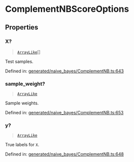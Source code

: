 # ComplementNBScoreOptions

## Properties

### X?

> [`ArrayLike`](../types/ArrayLike.md)[]

Test samples.

Defined in:  [generated/naive\_bayes/ComplementNB.ts:643](https://github.com/transitive-bullshit/scikit-learn-ts/blob/122b3c0/packages/sklearn/src/generated/naive_bayes/ComplementNB.ts#L643)

### sample\_weight?

> [`ArrayLike`](../types/ArrayLike.md)

Sample weights.

Defined in:  [generated/naive\_bayes/ComplementNB.ts:653](https://github.com/transitive-bullshit/scikit-learn-ts/blob/122b3c0/packages/sklearn/src/generated/naive_bayes/ComplementNB.ts#L653)

### y?

> [`ArrayLike`](../types/ArrayLike.md)

True labels for `X`.

Defined in:  [generated/naive\_bayes/ComplementNB.ts:648](https://github.com/transitive-bullshit/scikit-learn-ts/blob/122b3c0/packages/sklearn/src/generated/naive_bayes/ComplementNB.ts#L648)
